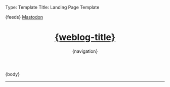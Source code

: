 Type: Template
Title: Landing Page Template

<!DOCTYPE html>
<html lang="en">
<head>
<title>{weblog-title}{separator}{post-title}</title>
<meta charset="utf-8">
<meta name="viewport" content="width=device-width, initial-scale=1">
<meta name="fediverse:creator" content="@lritter@social.lol" />
{feeds}
<link rel="stylesheet" href="https://raw.githack.com/lritter/lritter.io/main/assets/style.css"/>
<a rel="me" href="https://social.lol/@lritter">Mastodon</a>
</head>
<body>

<header>
	<h1 class="weblog-title"><a href="{base-path}">{weblog-title}</a></h1>
	{navigation}
</header>

<main>

{body}

<hr>

</main>

<footer>
  <script src="https://status.lol/lritter.js?time&link&fluent"></script>
</footer>

</body>
</html>
